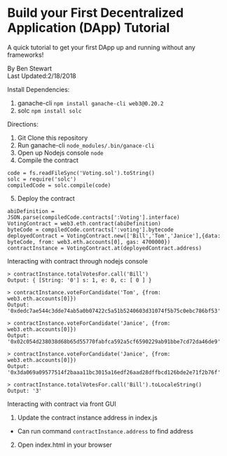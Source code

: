 # Build your First Decentralized Application (DApp) Tutorial

A quick tutorial to get your first DApp up and running without any frameworks!

By Ben Stewart <br/>
Last Updated:2/18/2018 <br/>

Install Dependencies:
1. ganache-cli ```npm install ganache-cli web3@0.20.2```
2. solc ```npm install solc```

Directions:
1. Git Clone this repository
2. Run ganache-cli ```node_modules/.bin/ganace-cli```
3. Open up Nodejs console ```node```
4. Compile the contract
  ```
  code = fs.readFileSync('Voting.sol').toString()
  solc = require('solc')
  compiledCode = solc.compile(code)
  ```

5. Deploy the contract
  ```
  abiDefinition = JSON.parse(compiledCode.contracts[':Voting'].interface)
  VotingContract = web3.eth.contract(abiDefinition)
  byteCode = compiledCode.contracts[':voting'].bytecode
  deployedContract = VotingContract.new(['Bill','Tom','Janice'],{data: byteCode, from: web3.eth.accounts[0], gas: 4700000})
  contractInstance = VotingContract.at(deployedContract.address)
  ```



Interacting with contract through nodejs console
```
> contractInstance.totalVotesFor.call('Bill')
Output: { [String: '0'] s: 1, e: 0, c: [ 0 ] }

> contractInstance.voteForCandidate('Tom', {from: web3.eth.accounts[0]})
Output: '0xdedc7ae544c3dde74ab5a0b07422c5a51b5240603d31074f5b75c0ebc786bf53'

> contractInstance.voteForCandidate('Janice', {from: web3.eth.accounts[0]})
Output: '0x02c054d238038d68b65d55770fabfca592a5cf6590229ab91bbe7cd72da46de9'

> contractInstance.voteForCandidate('Janice', {from: web3.eth.accounts[0]})
Output:  '0x3da069a09577514f2baaa11bc3015a16edf26aad28dffbcd126bde2e71f2b76f'

> contractInstance.totalVotesFor.call('Bill').toLocaleString()
Output: '3'
```

Interacting with contract via front GUI
1. Update the contract instance address in index.js
  * Can run command ```contractInstance.address``` to find address
2. Open index.html in your browser

